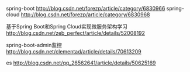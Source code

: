 spring-boot
http://blog.csdn.net/forezp/article/category/6830966
spring-cloud
http://blog.csdn.net/forezp/article/category/6830968

基于Spring Boot和Spring Cloud实现微服务架构学习
http://blog.csdn.net/zeb_perfect/article/details/52008192

spring-boot-admin监控
http://blog.csdn.net/clementad/article/details/70613209

es
http://blog.csdn.net/qq_26562641/article/details/50625169